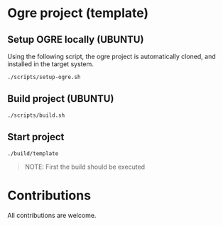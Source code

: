 # Ogre project (template)

## Setup OGRE locally (UBUNTU)

Using the following script, the ogre project is automatically cloned, and installed in the target system.

```
./scripts/setup-ogre.sh
```

## Build project (UBUNTU)

```
./scripts/build.sh
```

## Start project

```
./build/template
```

> NOTE: First the build should be executed

# Contributions

All contributions are welcome.
